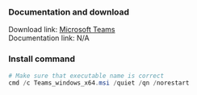 ### Documentation and download
Download link: [Microsoft Teams](https://learn.microsoft.com/en-us/microsoftteams/msi-deployment) <br />
Documentation link: N/A

### Install command
```powershell
# Make sure that executable name is correct
cmd /c Teams_windows_x64.msi /quiet /qn /norestart
```
